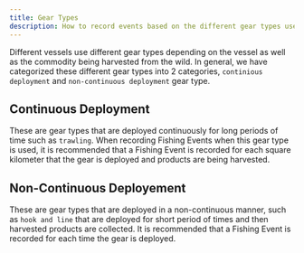 ```yaml
---
title: Gear Types
description: How to record events based on the different gear types used.
---
```


Different vessels use different gear types depending on the vessel as well as the commodity being harvested from the wild. In general, we have categorized these different gear types into 2 categories, `continious deployment` and `non-continuous deployment` gear type.

## Continuous Deployment
These are gear types that are deployed continuously for long periods of time such as `trawling`. When recording Fishing Events when this gear type is used, it is recommended that a Fishing Event is recorded for each square kilometer that the gear is deployed and products are being harvested.

## Non-Continuous Deployement
These are gear types that are deployed in a non-continuous manner, such as `hook and line` that are deployed for short period of times and then harvested products are collected. It is recommended that a Fishing Event is recorded for each time the gear is deployed.